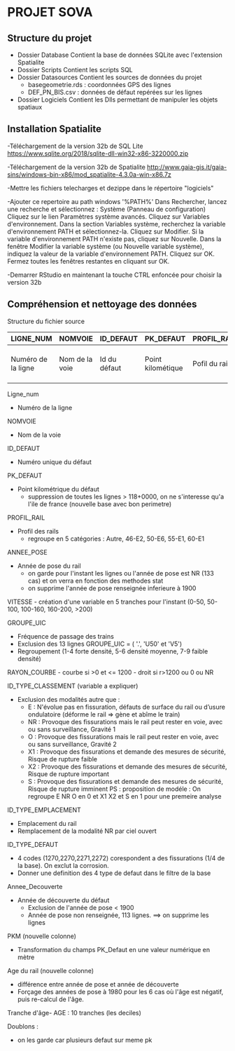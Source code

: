 # PROJET SOVA


## Structure du projet
- Dossier Database
     Contient la base de données SQLite avec l'extension Spatialite
- Dossier Scripts
     Contient les scripts SQL
- Dossier Datasources
     Contient les sources de données du projet
     - basegeometrie.rds : coordonnées GPS des lignes
     - DEF_PN_BIS.csv : données de défaut repérées sur les lignes
- Dossier Logiciels
     Contient les Dlls permettant de manipuler les objets spatiaux




## Installation Spatialite

-Téléchargement de la version 32b de SQL Lite
     https://www.sqlite.org/2018/sqlite-dll-win32-x86-3220000.zip

-Téléchargement de la version 32b de Spatialite
     http://www.gaia-gis.it/gaia-sins/windows-bin-x86/mod_spatialite-4.3.0a-win-x86.7z

-Mettre les fichiers telecharges et dezippe dans le répertoire "logiciels"

-Ajouter ce repertoire au path windows '%PATH%'
	Dans Rechercher, lancez une recherche et sélectionnez : Système (Panneau de configuration)
	Cliquez sur le lien Paramètres système avancés.
	Cliquez sur Variables d'environnement. 
		Dans la section Variables système, recherchez la variable d'environnement PATH et sélectionnez-la. 
		Cliquez sur Modifier. Si la variable d'environnement PATH n'existe pas, cliquez sur Nouvelle.
	Dans la fenêtre Modifier la variable système (ou Nouvelle variable système), indiquez la valeur de la variable d'environnement PATH. 
		Cliquez sur OK. 
		Fermez toutes les fenêtres restantes en cliquant sur OK.

-Demarrer RStudio en maintenant la touche CTRL enfoncée pour choisir la version 32b


## Compréhension et nettoyage des données

Structure du fichier source

| LIGNE_NUM  | NOMVOIE | ID_DEFAUT | PK_DEFAUT | PROFIL_RAIL | ANNEE_POSE | VITESSE | GROUPE_UIC | RAYON_COURBE | ID_TYPE_CLASSEMENT | ID_TYPE_EMPLACEMENT | ID_TYPE_DEFAUT | ANNEE_DECOUVERTE |
| ---  | --- | --- | --- | --- | --- | --- | --- | --- | --- | --- | --- | --- |
| Numéro de la ligne  | Nom de la voie | Id du défaut | Point kilométique | Pofil du rail | Année de pose du rail | Vitesse maximum autorisé sur le rail | Fréquence d'uilisation du rail | Rayon de courbure du rail | Id du défaut trouvé (variable a expliquer) | Emplcement du rail | Id du type de défaut | Annee de découverte du défaut |






Ligne_num
   - Numéro de la ligne
   
NOMVOIE
   - Nom de la voie
   
ID_DEFAUT
   - Numéro unique du défaut
   
PK_DEFAUT
   - Point kilométrique du défaut
      - suppression de toutes les lignes > 118+0000, on ne s'interesse qu'a l'ile de france (nouvelle base avec bon perimetre)
   
PROFIL_RAIL
   - Profil des rails
      - regroupe en 5 catégories : Autre, 46-E2, 50-E6, 55-E1, 60-E1

ANNEE_POSE
   - Année de pose du rail
      - on garde pour l'instant les lignes ou l'année de pose est NR (133 cas) et on verra en fonction des methodes stat
      - on supprime l'année de pose renseignée inferieure à 1900

VITESSE
	- création d'une variable en 5 tranches pour l'instant (0-50, 50-100, 100-160, 160-200, >200) 

GROUPE_UIC
   - Fréquence de passage des trains
   - Exclusion des 13 lignes GROUPE_UIC = ( '.',  'U50' et 'V5')
   - Regroupement (1-4 forte densité, 5-6 densité moyenne, 7-9 faible densité)

RAYON_COURBE
	- courbe si >0 et <= 1200
	- droit si r>1200 ou 0 ou NR

ID_TYPE_CLASSEMENT (variable a expliquer)
   - Exclusion des modalités autre que :
        - E : N'évolue pas en fissuration, défauts de surface du rail ou d’usure ondulatoire (déforme le rail => gène et abîme le train) 
        - NR : Provoque des fissurations mais le rail peut rester en voie, avec ou sans surveillance, Gravité 1
        - O : Provoque des fissurations mais le rail peut rester en voie, avec ou sans surveillance, Gravité 2
        - X1 : Provoque des fissurations et demande des mesures de sécurité, Risque de rupture faible
        - X2 : Provoque des fissurations et demande des mesures de sécurité, Risque de rupture important
        - S : Provoque des fissurations et demande des mesures de sécurité, Risque de rupture imminent
   PS : proposition de modéle : On regroupe E NR O en 0 et X1 X2 et S en 1 pour une premeire analyse
   
ID_TYPE_EMPLACEMENT
   - Emplacement du rail
   - Remplacement de la modalité NR par ciel ouvert

ID_TYPE_DEFAUT
   - 4 codes (1270,2270,2271,2272) corespondent a des fissurations (1/4 de la base). On exclut la corrosion.
   - Donner une definition des 4 type de defaut dans le filtre de la base

Annee_Decouverte
   - Année de découverte du défaut
      - Exclusion de l'année de pose < 1900
      - Année de pose non renseignée, 113 lignes. ==> on supprime les lignes

PKM (nouvelle colonne)
   - Transformation du champs PK_Defaut en une valeur numérique en mètre

Age du rail (nouvelle colonne)
   - différence entre année de pose et année de découverte
   - Forçage des années de pose à 1980 pour les 6 cas où l'âge est négatif, puis re-calcul de l'âge.

Tranche d'âge- AGE : 10 tranches (les deciles)


Doublons :
   - on les garde car plusieurs defaut sur meme pk

